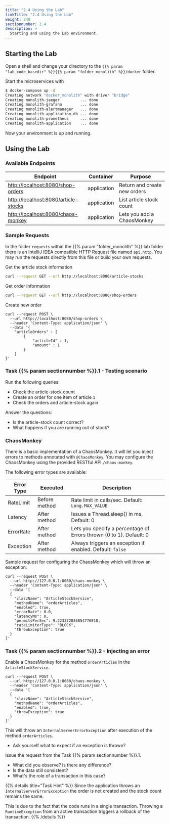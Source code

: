```yaml
---
title: "2.4 Using the Lab"
linkTitle: "2.4 Using the Lab"
weight: 240
sectionnumber: 2.4
description: >
  Starting and using the Lab environment.
---
```



## Starting the Lab

Open a shell and change your directory to the `{{% param "lab_code_basedir" %}}{{% param "folder_monolith" %}}/docker` folder.

Start the microservices with
```bash
$ docker-compose up -d
Creating network "docker_monolith" with driver "bridge"
Creating monolith-jaeger         ... done
Creating monolith-grafana        ... done
Creating monolith-alertmanager   ... done
Creating monolith-application-db ... done
Creating monolith-prometheus     ... done
Creating monolith-application    ... done
```

Now your environment is up and running.


## Using the Lab


### Available Endpoints

Endpoint                               |  Container   | Purpose
---------------------------------------|--------------|--------------------------------
<http://localhost:8080/shop-orders>    | application  | Return and create new orders
<http://localhost:8080/article-stocks> | application  | List article stock count
<http://localhost:8080/chaos-monkey>   | application  | Lets you add a ChaosMonkey


### Sample Requests

In the folder `requests` within the {{% param "folder_monolith" %}} lab folder there is an IntelliJ IDEA compatible
HTTP Request file named `api.http`. You may run the requests directly from this file or build your own requests.

Get the article stock information
```bash
curl --request GET --url http://localhost:8080/article-stocks
```

Get order information
```bash
curl --request GET --url http://localhost:8080/shop-orders
```

Create new order
```
curl --request POST \
  --url http://localhost:8080/shop-orders \
  --header 'Content-Type: application/json' \
  --data '{
    "articleOrders" : [
        {
            "articleId" : 1,
            "amount" : 1
        }
    ]
}'
```


### Task {{% param sectionnumber %}}.1 - Testing scenario

Run the following queries:

* Check the article-stock count
* Create an order for one item of article `1`  
* Check the orders and article-stock again

Answer the questions:

* Is the article-stock count correct?
* What happens if you are running out of stock?


### ChaosMonkey

There is a basic implementation of a ChaosMonkey. It will let you inject errors to methods annotated with `@ChaosMonkey`.
You may configure the ChaosMonkey using the provided RESTful API `/chaos-monkey`.

The following error types are available:

Error Type  |    Executed    | Description
------------|----------------|--------------------------------------------
RateLimit   | Before method  | Rate limit in calls/sec. Default: `Long.MAX_VALUE`
Latency     | After method   | Issues a Thread.sleep() in ms. Default: 0
ErrorRate   | After method   | Lets you specify a percentage of Errors thrown (0 to 1). Default: 0
Exception   | After method   | Always triggers an exception if enabled. Default: `false`

Sample request for configuring the ChaosMonkey which will throw an exception:
```
curl --request POST \
  --url http://127.0.0.1:8080/chaos-monkey \
  --header 'Content-Type: application/json' \
  --data '[
  {
    "clazzName": "ArticleStockService",
    "methodName": "orderArticles",
    "enabled": true,
    "errorRate": 0.0,
    "latencyMs": 0,
    "permitsPerSec": 9.223372036854776E18,
    "rateLimiterType": "BLOCK",
    "throwException": true
  }
]'
```


### Task {{% param sectionnumber %}}.2 - Injecting an error

Enable a ChaosMonkey for the method `orderArticles` in the `ArticleStockService`.
```
curl --request POST \
  --url http://127.0.0.1:8080/chaos-monkey \
  --header 'Content-Type: application/json' \
  --data '[
  {
    "clazzName": "ArticleStockService",
    "methodName": "orderArticles",
    "enabled": true,
    "throwException": true
  }
]'
```
This will throw an `InternalServerErrorException` after execution of the method `orderArticles`.

* Ask yourself what to expect if an exception is thrown?

Issue the request from the Task {{% param sectionnumber %}}.1.

* What did you observe? Is there any difference?
* Is the data still consistent?
* What's the role of a transaction in this case?


{{% details title="Task Hint" %}}
Since the application throws an `InternalServerErrorException` the order is not created and the stock count remains the
same.

This is due to the fact that the code runs in a single transaction. Throwing a `RuntimeException` from an active
transaction triggers a rollback of the transaction. {{% /details %}}
